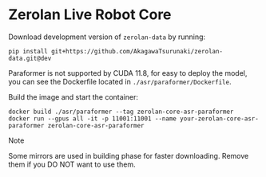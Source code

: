 # Zerolan Live Robot Core

Download development version of `zerolan-data` by running: 

```shell
pip install git+https://github.com/AkagawaTsurunaki/zerolan-data.git@dev
```

Paraformer is not supported by CUDA 11.8, for easy to deploy the model, you can see the Dockerfile located in `./asr/paraformer/Dockerfile`.

Build the image and start the container:

```shell
docker build ./asr/paraformer --tag zerolan-core-asr-paraformer
docker run --gpus all -it -p 11001:11001 --name your-zerolan-core-asr-paraformer zerolan-core-asr-paraformer
```

> [!NOTE]
> Some mirrors are used in building phase for faster downloading. Remove them if you DO NOT want to use them.